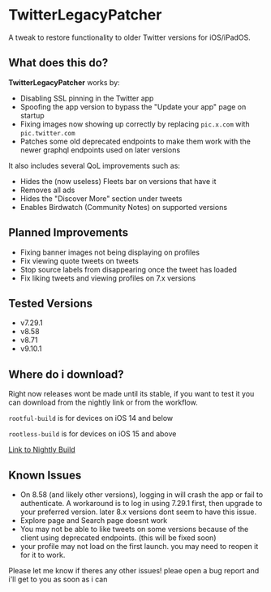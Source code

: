 # TwitterLegacyPatcher

A tweak to restore functionality to older Twitter versions for iOS/iPadOS.

## What does this do?

**TwitterLegacyPatcher** works by:
- Disabling SSL pinning in the Twitter app
- Spoofing the app version to bypass the "Update your app" page on startup
- Fixing images now showing up correctly by replacing `pic.x.com` with `pic.twitter.com`
- Patches some old deprecated endpoints to make them work with the newer graphql endpoints used on later versions

It also includes several QoL improvements such as:
- Hides the (now useless) Fleets bar on versions that have it
- Removes all ads
- Hides the "Discover More" section under tweets
- Enables Birdwatch (Community Notes) on supported versions

## Planned Improvements

- Fixing banner images not being displaying on profiles
- Fix viewing quote tweets on tweets
- Stop source labels from disappearing once the tweet has loaded
- Fix liking tweets and viewing profiles on 7.x versions

## Tested Versions

- v7.29.1
- v8.58
- v8.71
- v9.10.1

## Where do i download?
Right now releases wont be made until its stable, if you want to test it you can download from the nightly link or from the workflow.

`rootful-build` is for devices on iOS 14 and below

`rootless-build` is for devices on iOS 15 and above

[Link to Nightly Build](https://nightly.link/nyathea/TwitterLegacyPatcher/workflows/makefile/main)

## Known Issues

- On 8.58 (and likely other versions), logging in will crash the app or fail to authenticate. A workaround is to log in using 7.29.1 first, then upgrade to your preferred version. later 8.x versions dont seem to have this issue.
- Explore page and Search page doesnt work
- You may not be able to like tweets on some versions because of the client using deprecated endpoints. (this will be fixed soon)
- your profile may not load on the first launch. you may need to reopen it for it to work.

Please let me know if theres any other issues! pleae open a bug report and i'll get to you as soon as i can
